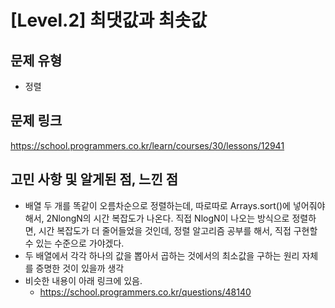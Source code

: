 # [Level.2] 최댓값과 최솟값

## 문제 유형
- 정렬

## 문제 링크
https://school.programmers.co.kr/learn/courses/30/lessons/12941

## 고민 사항 및 알게된 점, 느낀 점
- 배열 두 개를 똑같이 오름차순으로 정렬하는데, 따로따로 Arrays.sort()에 넣어줘야해서, 2NlongN의 시간 복잡도가 나온다. 직접 NlogN이 나오는 방식으로 정렬하면, 시간 복잡도가 더 줄어들었을 것인데, 정렬 알고리즘 공부를 해서, 직접 구현할 수 있는 수준으로 가야겠다.
- 두 배열에서 각각 하나의 값을 뽑아서 곱하는 것에서의 최소값을 구하는 원리 자체를 증명한 것이 있을까 생각
- 비슷한 내용이 아래 링크에 있음.
  - https://school.programmers.co.kr/questions/48140
